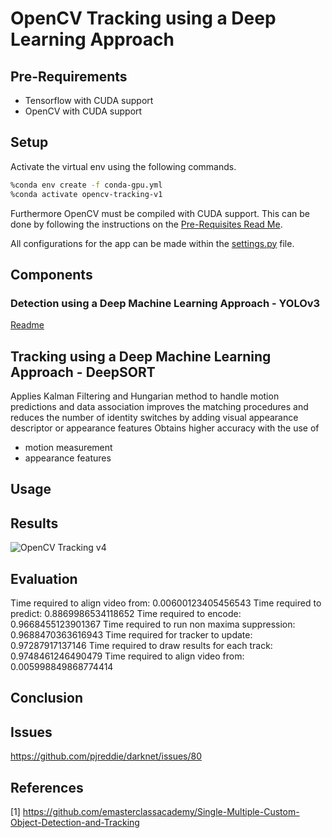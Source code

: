# OpenCV Tracking using a Deep Learning Approach

## Pre-Requirements
- Tensorflow with CUDA support
- OpenCV with CUDA support

## Setup
Activate the virtual env using the following commands.
```bash
%conda env create -f conda-gpu.yml
%conda activate opencv-tracking-v1
```

Furthermore OpenCV must be compiled with CUDA support. This can be done by following the instructions on the [Pre-Requisites Read Me](../_Prerequisite_OpenCV_CUDA/Readme.md).

All configurations for the app can be made within the [settings.py](settings.py) file.

## Components
### Detection using a Deep Machine Learning Approach - YOLOv3
[Readme](../OpenCV-Tracking-V3/Readme.md)

## Tracking using a Deep Machine Learning Approach - DeepSORT
Applies Kalman Filtering and Hungarian method to handle motion predictions and data association
improves the matching procedures and reduces the number of identity switches by adding visual appearance descriptor or appearance features
Obtains higher accuracy with the use of
- motion measurement
- appearance features

## Usage

## Results
![OpenCV Tracking v4](../../Documentation/OpenCV4.gif)

## Evaluation
Time required to align video from: 0.00600123405456543
Time required to predict: 0.8869986534118652
Time required to encode: 0.9668455123901367
Time required to run non maxima suppression: 0.9688470363616943
Time required for tracker to update: 0.97287917137146
Time required to draw results for each track: 0.9748461246490479
Time required to align video from: 0.005998849868774414

## Conclusion

## Issues
https://github.com/pjreddie/darknet/issues/80

## References
[1] https://github.com/emasterclassacademy/Single-Multiple-Custom-Object-Detection-and-Tracking
